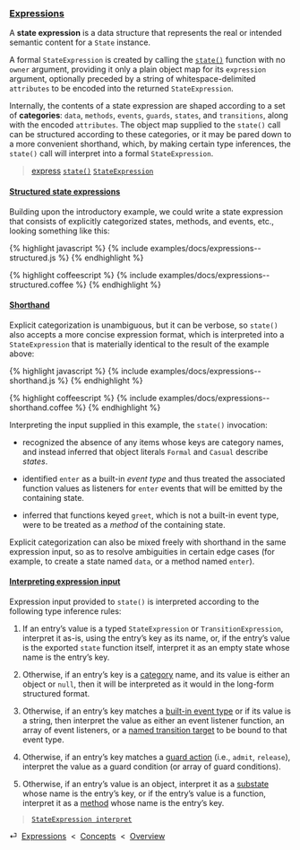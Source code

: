 ### [Expressions](#concepts--expressions)

A **state expression** is a data structure that represents the real or intended semantic content for a `State` instance.

A formal `StateExpression` is created by calling the [`state()`](#getting-started--the-state-function) function with no `owner` argument, providing it only a plain object map for its `expression` argument, optionally preceded by a string of whitespace-delimited `attributes` to be encoded into the returned `StateExpression`.

Internally, the contents of a state expression are shaped according to a set of **categories**: `data`, `methods`, `events`, `guards`, `states`, and `transitions`, along with the encoded `attributes`. The object map supplied to the `state()` call can be structured according to these categories, or it may be pared down to a more convenient shorthand, which, by making certain type inferences, the `state()` call will interpret into a formal `StateExpression`.

> [express](/api/#state--methods--express)
> [`state()`](/source/#module)
> [`StateExpression`](/source/#state-expression)

<div class="local-toc"></div>

#### [Structured state expressions](#concepts--expressions--structured)

Building upon the introductory example, we could write a state expression that consists of explicitly categorized states, methods, and events, etc., looking something like this:

{% highlight javascript %}
{% include examples/docs/expressions--structured.js %}
{% endhighlight %}

{% highlight coffeescript %}
{% include examples/docs/expressions--structured.coffee %}
{% endhighlight %}

#### [Shorthand](#concepts--expressions--shorthand)

Explicit categorization is unambiguous, but it can be verbose, so `state()` also accepts a more concise expression format, which is interpreted into a `StateExpression` that is materially identical to the result of the example above:

{% highlight javascript %}
{% include examples/docs/expressions--shorthand.js %}
{% endhighlight %}

{% highlight coffeescript %}
{% include examples/docs/expressions--shorthand.coffee %}
{% endhighlight %}

Interpreting the input supplied in this example, the `state()` invocation:

* recognized the absence of any items whose keys are category names, and instead inferred that object literals `Formal` and `Casual` describe *states*.

* identified `enter` as a built-in *event type* and thus treated the associated function values as listeners for `enter` events that will be emitted by the containing state.

* inferred that functions keyed `greet`, which is not a built-in event type, were to be treated as a *method* of the containing state.

Explicit categorization can also be mixed freely with shorthand in the same expression input, so as to resolve ambiguities in certain edge cases (for example, to create a state named `data`, or a method named `enter`).

#### [Interpreting expression input](#concepts--expressions--interpreting-expression-input)

Expression input provided to `state()` is interpreted according to the following type inference rules:

1. If an entry’s value is a typed `StateExpression` or `TransitionExpression`, interpret it as-is, using the entry’s key as its name, or, if the entry’s value is the exported `state` function itself, interpret it as an empty state whose name is the entry’s key.

2. Otherwise, if an entry’s key is a [category](#concepts--expressions) name, and its value is either an object or `null`, then it will be interpreted as it would in the long-form structured format.

3. Otherwise, if an entry’s key matches a [built-in event type](#concepts--events) or if its value is a string, then interpret the value as either an event listener function, an array of event listeners, or a [named transition target](#concepts--events--expressing-determinism) to be bound to that event type.

4. Otherwise, if an entry’s key matches a [guard action](#concepts--guards) (i.e., `admit`, `release`), interpret the value as a guard condition (or array of guard conditions).

5. Otherwise, if an entry’s value is an object, interpret it as a [substate](#concepts--inheritance--nesting-states) whose name is the entry’s key, or if the entry’s value is a function, interpret it as a [method](#concepts--methods) whose name is the entry’s key.

> [`StateExpression interpret`](/source/#state-expression--private--interpret)

<div class="backcrumb">
⏎  <a class="section" href="#concepts--expressions">Expressions</a>  &lt;  <a href="#concepts">Concepts</a>  &lt;  <a href="#overview">Overview</a>
</div>
